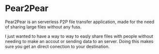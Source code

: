 # Pear2Pear
Pear2Pear is an serverless P2P file transfer application, made for the need of sharing large files without any fuss.

I just wanted to have a way to way to easly share files with people without needing to make an accout or sending data to an server.
Doing this makes sure you get an direct conection to your destination. 
